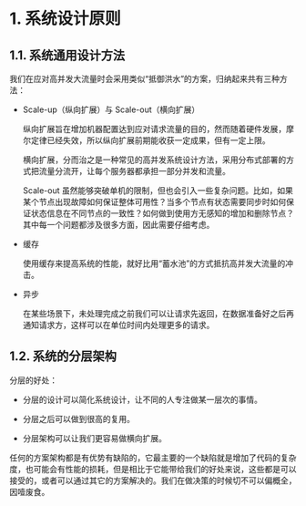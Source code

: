 
# 1. 系统设计原则

## 1.1. 系统通用设计方法

我们在应对高并发大流量时会采用类似“抵御洪水”的方案，归纳起来共有三种方法：

- Scale-up（纵向扩展）与 Scale-out（横向扩展）

	纵向扩展旨在增加机器配置达到应对请求流量的目的，然而随着硬件发展，摩尔定律已经失效，所以纵向扩展前期能收获一定成果，但有一定上限。

	横向扩展，分而治之是一种常见的高并发系统设计方法，采用分布式部署的方式把流量分流开，让每个服务器都承担一部分并发和流量。

	Scale-out 虽然能够突破单机的限制，但也会引入一些复杂问题。比如，如果某个节点出现故障如何保证整体可用性？当多个节点有状态需要同步时如何保证状态信息在不同节点的一致性？如何做到使用方无感知的增加和删除节点？其中每一个问题都涉及很多方面，因此需要仔细考虑。

- 缓存

	使用缓存来提高系统的性能，就好比用“蓄水池”的方式抵抗高并发大流量的冲击。

- 异步

	在某些场景下，未处理完成之前我们可以让请求先返回，在数据准备好之后再通知请求方，这样可以在单位时间内处理更多的请求。

## 1.2. 系统的分层架构

分层的好处：

- 分层的设计可以简化系统设计，让不同的人专注做某一层次的事情。

- 分层之后可以做到很高的复用。

- 分层架构可以让我们更容易做横向扩展。

任何的方案架构都是有优势有缺陷的，它最主要的一个缺陷就是增加了代码的复杂度，也可能会有性能的损耗，但是相比于它能带给我们的好处来说，这些都是可以接受的，或者可以通过其它的方案解决的。我们在做决策的时候切不可以偏概全，因噎废食。

